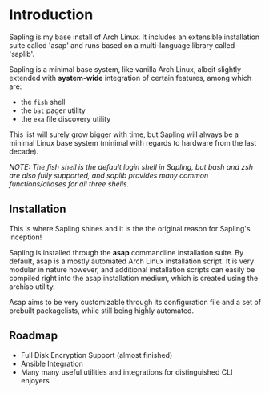 # Introduction

Sapling is my base install of Arch Linux. It includes an extensible installation
suite called 'asap' and runs based on a multi-language library called 'saplib'.

Sapling is a minimal base system, like vanilla Arch Linux, albeit slightly extended
with **system-wide** integration of certain features, among which are:

- the `fish` shell
- the `bat` pager utility
- the `exa` file discovery utility

This list will surely grow bigger with time, but Sapling will always be a minimal
Linux base system (minimal with regards to hardware from the last decade).

*NOTE: The fish shell is the default login shell in Sapling, but bash and zsh are
also fully supported, and saplib provides many common functions/aliases for all
three shells.*

## Installation

This is where Sapling shines and it is the the original reason for Sapling's inception!

Sapling is installed through the **asap** commandline installation suite.
By default, asap is a mostly automated Arch Linux installation script.
It is very modular in nature however, and additional installation scripts can easily
be compiled right into the asap installation medium, which is created using the archiso
utility.

Asap aims to be very customizable through its configuration file and a set of prebuilt
packagelists, while still being highly automated.

## Roadmap

- Full Disk Encryption Support (almost finished)
- Ansible Integration
- Many many useful utilities and integrations for distinguished CLI enjoyers
